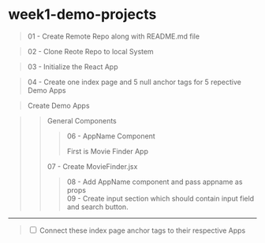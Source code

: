 # week1-demo-projects

> 01 - Create Remote Repo along with README.md file

> 02 - Clone Reote Repo to local System

> 03 - Initialize the React App

> 04 - Create one index page and 5 null anchor tags for 5 repective Demo Apps

> Create Demo Apps

> > General Components
> >
> > > 06 - AppName Component <br/>
> > >
> > > First is Movie Finder App <br/>
> >
> > 07 - Create MovieFinder.jsx <br/>
> >
> > > 08 - Add AppName component and pass appname as props <br/>
> > > 09 - Create input section which should contain input field and search button.

---

> <input type="checkbox" /> Connect these index page anchor tags to their respective Apps
